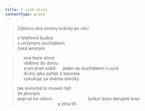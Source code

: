 ```yaml
---
title: V jiné ulici
contentType: prose
---
```


<section>

> Zatímco dva stromy kráčejí po ulici

</section>

<section>

> v telefonní budce  
> s utrženým sluchátkem  
> čeká jeroným

</section>

<section>

>      ona beze slova  
>      vběhne do domu  
>      a oni proti sobě:     jeden se sluchátkem v ruce  
>      druhý jako pytlák z leporela  
>      vykukuje za dvěma smrčky

</section>

<section>

> tak komické to muselo být  
> že jeroným  
> poprvé ho osloví:                             lyriku! dnes darujete krev  
>                                  a zítra líh

</section>
